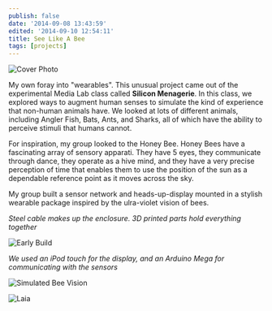 ```yaml
---
publish: false
date: '2014-09-08 13:43:59'
edited: '2014-09-10 12:54:11'
title: See Like A Bee
tags: [projects]
---
```


![Cover Photo](http://i1222.photobucket.com/albums/dd494/psychicenemy/See%20Like%20A%20Bee/DSCN8787.jpg)

My own foray into "wearables". This unusual project came out of the experimental Media Lab class called **Silicon Menagerie**. In this class, we explored ways to augment human senses to simulate the kind of experience that non-human animals have. We looked at lots of different animals, including Angler Fish, Bats, Ants, and Sharks, all of which have the ability to perceive stimuli that humans cannot.

For inspiration, my group looked to the Honey Bee. Honey Bees have a fascinating array of sensory apparati. They have 5 eyes, they communicate through dance, they operate as a hive mind, and they have a very precise perception of time that enables them to use the position of the sun as a dependable reference point as it moves across the sky. 

My group built a sensor network and heads-up-display mounted in a stylish wearable package inspired by the ulra-violet vision of bees.

*Steel cable makes up the enclosure. 3D printed parts hold everything together*

![Early Build](http://i1222.photobucket.com/albums/dd494/psychicenemy/See%20Like%20A%20Bee/ScreenShot2014-05-15at110139AM.png)

*We used an iPod touch for the display, and an Arduino Mega for communicating with the sensors*

![Simulated Bee Vision](http://i1222.photobucket.com/albums/dd494/psychicenemy/See%20Like%20A%20Bee/DSCN8810.jpg)

![Laia](http://i1222.photobucket.com/albums/dd494/psychicenemy/See%20Like%20A%20Bee/DSCN8803.jpg)
